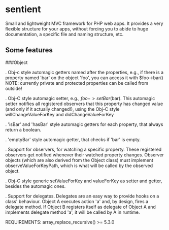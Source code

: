 sentient
========

Small and lightweight MVC framework for PHP web apps. It provides a very flexible structure for your apps, without forcing you to abide to huge documentation, a specific file and naming structure, etc.


Some features
-------------

###Object

. Obj-c style automagic getters named after the properties, e.g., if there is a
property named 'bar' on the object 'foo', you can access it with $foo->bar()
NOTE: currently private and protected properties can be called from outside!

. Obj-C style automagic setter, e.g., $foo->setBar($bar). This automagic setter
notifies all registered observers that this property has changed value (and only
if it actually changed!), using the Obj-C style willChangeValueForKey and
didChangeValueForKey

. 'isBar' and 'hasBar' style automagic getters for each property, that always return
a boolean.

. 'emptyBar' style automagic getter, that checks if 'bar' is empty.

. Support for observers, for watching a specific property. These registered
observers get notified whenever their watched property changes. Observer objects
(which are also derived from the Object class) must implement observeValueForKeyPath,
which is what will be called by the observed object.

. Obj-C style generic setValueForKey and valueForKey as setter and getter, besides
the automagic ones.

. Support for delegates. Delegates are an easy way to provide hooks on a class'
behaviour. Object A executes action 'a' and, by design, fires a delegate method.
If Object B registers itself as delegate of Object A and implements delegate
method 'a', it will be called by A in runtime.



REQUIREMENTS:
array_replace_recursive() >= 5.3.0
